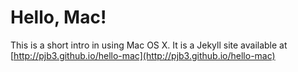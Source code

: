 # Hello, Mac!

This is a short intro in using Mac OS X. It is a Jekyll site available at [http://pjb3.github.io/hello-mac](http://pjb3.github.io/hello-mac)